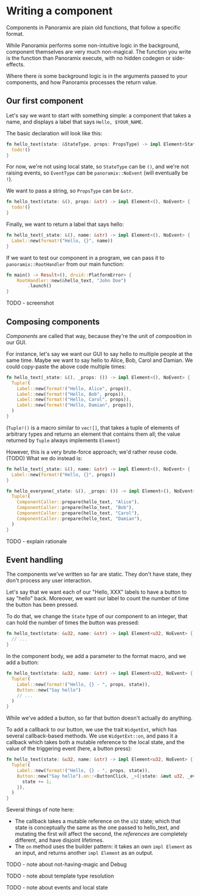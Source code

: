 # Writing a component

Components in Panoramix are plain old functions, that follow a specific format.

While Panoramix performs some non-intuitive logic in the background, component themselves are very much non-magical. The function you write is the function than Panoramix execute, with no hidden codegen or side-effects.

Where there *is* some background logic is in the arguments passed to your components, and how Panoramix processes the return value.

## Our first component

Let's say we want to start with something simple: a component that takes a name, and displays a label that says `Hello, $YOUR_NAME`.

The basic declaration will look like this:

```rust
fn hello_text(state: &StateType, props: PropsType) -> impl Element<StateType, EventType> {
  todo!()
}
```

For now, we're not using local state, so `StateType` can be `()`, and we're not raising events, so `EventType` can be `panoramix::NoEvent` (will eventually be `!`).

We want to pass a string, so `PropsType` can be `&str`.

```rust
fn hello_text(state: &(), props: &str) -> impl Element<(), NoEvent> {
  todo!()
}
```

Finally, we want to return a label that says hello:

```rust
fn hello_text(_state: &(), name: &str) -> impl Element<(), NoEvent> {
  Label::new(format!("Hello, {}", name))
}
```

If we want to test our component in a program, we can pass it to `panoramix::RootHandler` from our main function:

```rust
fn main() -> Result<(), druid::PlatformError> {
    RootHandler::new(&hello_text, "John Doe")
        .launch()
}
```

TODO - screenshot

## Composing components

*Components* are called that way, because they're the unit of *composition* in our GUI.

For instance, let's say we want our GUI to say hello to multiple people at the same time. Maybe we want to say hello to Alice, Bob, Carol and Damian. We could copy-paste the above code multiple times:

```rust
fn hello_text(_state: &(), _props: ()) -> impl Element<(), NoEvent> {
  Tuple!(
    Label::new(format!("Hello, Alice", props)),
    Label::new(format!("Hello, Bob", props)),
    Label::new(format!("Hello, Carol", props)),
    Label::new(format!("Hello, Damian", props)),
  )
}
```

(`Tuple!()` is a macro similar to `vec![]`, that takes a tuple of elements of arbitrary types and returns an element that contains them all; the value returned by `Tuple` always implements `Element`)

However, this is a very brute-force approach; we'd rather reuse code. (TODO) What we do instead is:

```rust
fn hello_text(_state: &(), name: &str) -> impl Element<(), NoEvent> {
  Label::new(format!("Hello, {}", props))
}

fn hello_everyone(_state: &(), _props: ()) -> impl Element<(), NoEvent> {
  Tuple!(
    ComponentCaller::prepare(hello_text, "Alice"),
    ComponentCaller::prepare(hello_text, "Bob"),
    ComponentCaller::prepare(hello_text, "Carol"),
    ComponentCaller::prepare(hello_text, "Damian"),
  )
}
```

TODO - explain rationale

## Event handling

The components we've written so far are static. They don't have state, they don't process any user interaction.

Let's say that we want each of our "Hello, XXX" labels to have a button to say "hello" back. Moreover, we want our label to count the number of time the button has been pressed.

To do that, we change the `State` type of our component to an integer, that can hold the number of times the button was pressed:

```rust
fn hello_text(state: &u32, name: &str) -> impl Element<u32, NoEvent> {
  // ...
}
```

In the component body, we add a parameter to the format macro, and we add a button:

```rust
fn hello_text(state: &u32, name: &str) -> impl Element<u32, NoEvent> {
  Tuple!(
    Label::new(format!("Hello, {} - ", props, state)),
    Button::new("Say hello")
    // ...
  )
}
```

While we've added a button, so far that button doesn't actually do anything.

To add a callback to our button, we use the trait `WidgetExt`, which has several callback-based methods. We use `WidgetExt::on`, and pass it a callback which takes both a mutable reference to the local state, and the value of the triggering event (here, a button press):

```rust
fn hello_text(state: &u32, name: &str) -> impl Element<u32, NoEvent> {
  Tuple!(
    Label::new(format!("Hello, {} - ", props, state)),
    Button::new("Say hello").on::<ButtonClick, _>(|state: &mut u32, _event: ButtonClick| {
      state += 1;
    }),
  )
}
```

Several things of note here:

- The callback takes a mutable reference on the `u32` state; which that state is conceptually the same as the one passed to hello_text, and mutating the first will affect the second, the *references* are completely different, and have disjoint lifetimes.
- The `on` method uses the builder pattern: it takes an own `impl Element` as an input, and returns another `impl Element` as an output.

TODO - note about not-having-magic and Debug

TODO - note about template type resolution

TODO - note about events and local state
